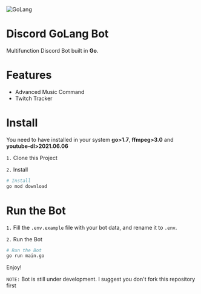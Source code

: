 ![GoLang](https://caraguna.com/wp-content/uploads/2020/12/Golang.jpg-1024x505.png)
# Discord GoLang Bot
Multifunction Discord Bot built in **Go**.

# Features
- Advanced Music Command
- Twitch Tracker
 
# Install
You need to have installed in your system 
    **go>1.7**, **ffmpeg>3.0** and **youtube-dl>2021.06.06**

`1.` Clone this Project

`2.` Install
```sh
# Install 
go mod download
```

# Run the Bot
`1.` Fill the `.env.example` file with your bot data, and rename it to `.env`.

`2.` Run the Bot
```sh
# Run the Bot
go run main.go
```
Enjoy!

`NOTE:` Bot is still under development. I suggest you don't fork this repository first
